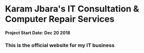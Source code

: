 # Karam Jbara's IT Consultation & Computer Repair Services

#### Project Start Date: Dec 20 2018
### This is the official website for my IT business
